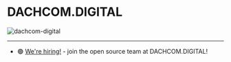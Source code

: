# DACHCOM.DIGITAL
![dachcom-digital](https://user-images.githubusercontent.com/700119/213775052-8bd61601-1c19-46bb-b5f1-980dc5529553.jpeg)

***

- 🟢 [We're hiring!](https://www.dachcom.com/de-ch/agentur/karriere/offene-stellen/web-software-developer-m-w-d) - join the open source team at DACHCOM.DIGITAL!